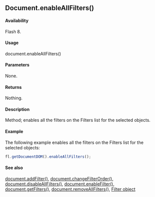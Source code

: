 ## Document.enableAllFilters()

#### Availability

Flash 8.

#### Usage

document.enableAllFilters()

#### Parameters

None.

#### Returns

Nothing.

#### Description

Method; enables all the filters on the Filters list for the selected objects.

#### Example


The following example enables all the filters on the Filters list for the selected objects:
```javascript
fl.getDocumentDOM().enableAllFilters();

```
#### See also

[document.addFilter()](../Document_object/documen3.md), [document.changeFilterOrder()](../Document_object/docume29.md), [document.disableAllFilters()](../Document_object/docume46.md), [document.enableFilter()](../Document_object/docume59.md), [document.getFilters()](../Document_object/docume79.md), [document.removeAllFilters()](../Document_object/docum240.md), [Filter object](../Filter_object/filter_summary.md)

<span id="document.enableFilter()" class="anchor"></span>
